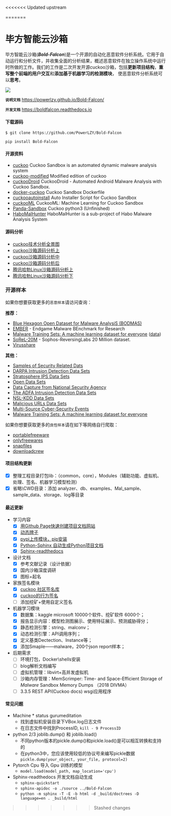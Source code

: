 <<<<<<< Updated upstream

=======
# 毕方智能云沙箱

毕方智能云沙箱(***Bold-Falcon***)是一个开源的自动化恶意软件分析系统。它用于自动运行和分析文件，并收集全面的分析结果，概述恶意软件在独立操作系统中运行时所做的工作。我们的工作是二次开发开源cuckoo沙箱，包括**更新项目结构**，**重写整个前端的用户交互**和**添加基于机器学习的检测模块**，
使恶意软件分析系统可以**思考**。

![](https://img.shields.io/badge/GitHub-Bold--Falcon-000000)

**`说明文档`** https://powerlzy.github.io/Bold-Falcon/

**`开发文档`** https://boldfalcon.readthedocs.io

#### 下载源码

```shell
$ git clone https://github.com/PowerLZY/Bold-Falcon
```

```shell
pip install Bold-Falcon
```

#### 开源资料

+ [cuckoo](https://github.com/cuckoosandbox/cuckoo) Cuckoo Sandbox is an automated dynamic malware analysis system
+ [cuckoo-modified](https://github.com/spender-sandbox/cuckoo-modified) Modified edition of cuckoo
+ [cuckooDroid](https://github.com/idanr1986/cuckoo-droid) CuckooDroid - Automated Android Malware Analysis with Cuckoo Sandbox.
+ [docker-cuckoo](https://github.com/blacktop/docker-cuckoo) Cuckoo Sandbox Dockerfile
+ [cuckooautoinstall](https://github.com/buguroo/cuckooautoinstall) Auto Installer Script for Cuckoo Sandbox
+ [cuckooML](https://github.com/honeynet/cuckooml) CuckooML: Machine Learning for Cuckoo Sandbox
+ [Panda-Sandbox](https://github.com/PowerLZY/Panda-Sandbox) Cuckoo python3 (Unfinished)
+ [HaboMalHunter](https://github.com/Tencent/HaboMalHunter#readme_cn) HaboMalHunter is a sub-project of Habo Malware Analysis System

#### 源码分析

+ [cuckoo技术分析全景图](https://cloud.tencent.com/developer/article/1597020)
+ [cuckoo沙箱源码分析上](https://bbs.pediy.com/thread-260038.htm)
+ [cuckoo沙箱源码分析中](https://bbs.pediy.com/thread-260087.htm)
+ [cuckoo沙箱源码分析后](https://bbs.pediy.com/thread-260252.htm)
+ [腾讯哈勃Linux沙箱源码分析上](https://zhuanlan.zhihu.com/p/54756592)
+ [腾讯哈勃Linux沙箱源码分析下](https://zhuanlan.zhihu.com/p/54756845)

### 开源样本

如果你想要获取更多的`恶意样本`请访问查询：

**推荐：**

-   [Blue Hexagon Open Dataset for Malware AnalysiS (BODMAS)](https://whyisyoung.github.io/BODMAS/)
-   [EMBER](https://github.com/elastic/ember) - Endgame Malware BEnchmark for Research
-   [Malware Training Sets: A machine learning dataset for everyone](http://marcoramilli.blogspot.cz/2016/12/malware-training-sets-machine-learning.html) ([data](https://github.com/marcoramilli/MalwareTrainingSets))
-   [SoReL-20M](https://github.com/sophos-ai/SOREL-20M) - Sophos-ReversingLabs 20 Million dataset.
-   [Virusshare](https://virusshare.com/)

**其他：**

+   [Samples of Security Related Dats](http://www.secrepo.com/)
+   [DARPA Intrusion Detection Data Sets](https://www.ll.mit.edu/ideval/data/)
+   [Stratosphere IPS Data Sets](https://stratosphereips.org/category/dataset.html)
+   [Open Data Sets](http://csr.lanl.gov/data/)
+   [Data Capture from National Security Agency](http://www.westpoint.edu/crc/SitePages/DataSets.aspx)
+   [The ADFA Intrusion Detection Data Sets](https://www.unsw.adfa.edu.au/australian-centre-for-cyber-security/cybersecurity/ADFA-IDS-Datasets)
+   [NSL-KDD Data Sets](https://github.com/defcom17/NSL_KDD)
+   [Malicious URLs Data Sets](https://sysnet.ucsd.edu/projects/url)
+   [Multi-Source Cyber-Security Events](http://csr.lanl.gov/data/cyber1/)
+   [Malware Training Sets: A machine learning dataset for everyone](http://marcoramilli.blogspot.cz/2016/12/malware-training-sets-machine-learning.html)

如果你想要获取更多的`良性样本`请在如下等网络自行爬取：

-   [portablefreeware](http://www.portablefreeware.com/)
-   [onlyfreewares](http://www.onlyfreewares.com/)
-   [snapfiles](https://www.snapfiles.com/new/list-whatsnew.html)
-   [downloadcrew](https://downloadcrew.com/)

#### 项目结构更新

  - [x] 整理工程目录打包lib：（common，core），Modules（辅助功能、虚拟机、处理、签名、机器学习模型检测）
  - [x] 省略\CWD目录：添加 analyzer、db、examples、Mal_sample、sample_data、storage、log等目录

#### 最近更新

+ 学习内容
    - [x] [用Github Page快速创建项目文档网站](https://zhuanlan.zhihu.com/p/323457078)
    - [x] [动态牌子](https://img.shields.io)
    - [x] [pypi上传模块，pip安装](https://pypi.org/project/Bold-Falcon/#description) 
    - [x] [Python-Sphinx 自动生成Python项目文档 ](https://www.jianshu.com/p/d4a1347f467b)
    - [x] [Sphinx-readthedocs](https://how-to-use-sphinx-write.readthedocs.io/zh_CN/latest/)
+ 设计文档
    + [x] 参考文献记录（设计依据）
    + [x] 国内沙箱深度调研
    + [x] 图标+起名

+ 家族签名模块
    - [x] [cuckoo 社区签名库](https://github.com/cuckoosandbox/community)
    - [x] [cuckoo的行为签名](https://www.secpulse.com/archives/75180.html)
    - [ ] 添加挖矿+使用自定义签名
+ 机器学习模块
    - [x] 数据集：kaggle microsoft 10000个软件、挖矿软件 6000个；
    - [x] 报告显示内容：模型检测图展示、使用特征展示、预测威胁得分；
    - [x] 静态检测引擎：string、malconv；
    - [x] 动态检测引擎：API调用序列；
    - [x] 定义基类Dectection、Instance等；
    - [x] 添加Smaple——malware，200个json report样本；
+ 后期需求
    + [ ] 环境打包，Docker\shells安装
    + [ ] blog解析文档编写
    + [ ] 虚拟机管理：libvirt+高并发虚拟机
    + [ ] 沙箱内存管理：MemScrimper: Time- and Space-Efficient Storage of *Malware* Sandbox Memory Dumps （2018 DIVMA）
    + [ ] 3.3.5 REST API(Cuckoo docs) wsgi应用程序

#### 常见问题

+ Machine * status gurumeditation
    -  找到虚拟机安装目录下VBox.log日志文件
    -  在日志文件中找到ProcessID, ```kill - 9 ProcessID```
+ python 2/3 joblib.dump() 和 joblib.load()
    - 不同python版本的pickle.dump()和pickle.load()是可以相互转换和支持的
    - 在python3中，您应该使用较低的协议号来编写pickle数据 ```pickle.dump(your_object, your_file, protocol=2)```
+ Pytorch Cpu 导入 Gpu 训练的模型
    - `model.load(model_path, map_location='cpu')`
+ Sphinx-readthedocs 开发文档自动生成
    - `sphinx-quickstart`
    - `sphinx-apidoc -o ./source ../Bold-Falcon`
    - `python -m sphinx -T -E -b html -d _build/doctrees -D language=en . _build/html`
>>>>>>> Stashed changes



























